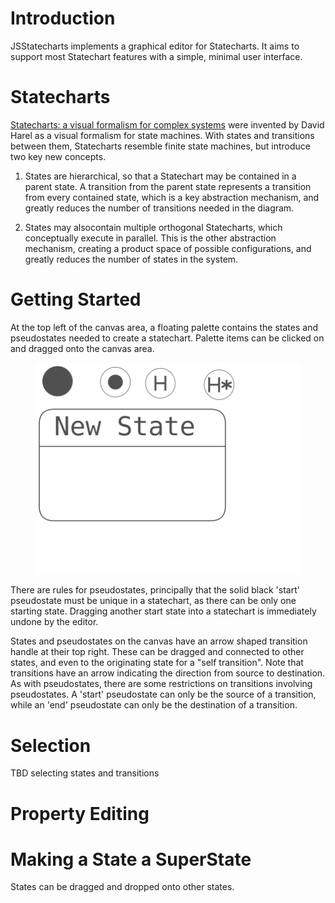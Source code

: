 # Introduction
JSStatecharts implements a graphical editor for Statecharts. It aims to support most Statechart
features with a simple, minimal user interface.

# Statecharts
[Statecharts: a visual formalism for complex systems](https://www.sciencedirect.com/science/article/pii/0167642387900359) were invented by David Harel as a visual formalism for state machines. With states and transitions between them, Statecharts resemble finite state machines, but introduce two key new concepts.

1. States are hierarchical, so that a Statechart may be contained in a parent state. A transition
from the parent state represents a transition from every contained state, which is a key abstraction
mechanism, and greatly reduces the number of transitions needed in the diagram.

2. States may alsocontain multiple orthogonal Statecharts, which conceptually execute in parallel. This is
the other abstraction mechanism, creating a product space of possible configurations, and greatly reduces
the number of states  in the system.

# Getting Started

At the top left of the canvas area, a floating palette contains the states and pseudostates needed to create
a statechart. Palette items can be clicked on and dragged onto the canvas area.
<figure>
  <img src="/resources/palette.svg"  alt="" title="Primitive elements (literal and functions)">
</figure>

There are rules for pseudostates, principally that the solid black 'start' pseudostate must be unique in
a statechart, as there can be only one starting state. Dragging another start state into a statechart is immediately undone by the editor.

States and pseudostates on the canvas have an arrow shaped transition handle at their top right. These can be
dragged and connected to other states, and even to the originating state for a "self transition". Note that
transitions have an arrow indicating the direction from source to destination. As with pseudostates, there
are some restrictions on transitions involving pseudostates. A 'start' pseudostate can only be the source of
a transition, while an 'end' pseudostate can only be the destination of a transition.

# Selection

TBD selecting states and transitions

# Property Editing

# Making a State a SuperState

States can be dragged and dropped onto other states.







